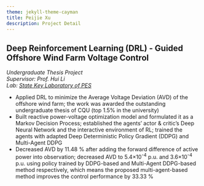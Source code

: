 ```yaml
---
theme: jekyll-theme-cayman
title: Peijie Xu
description: Project Detail
---
```

## Deep Reinforcement Learning (DRL) - Guided Offshore Wind Farm Voltage Control
_Undergraduate Thesis Project_   
_Supervisor: Prof. Hui Li_  
_Lab: [State Key Laboratory of PES](http://sklpe.cqu.edu.cn/)_
* Applied DRL to minimize the Average Voltage Deviation (AVD) of the offshore wind farm; the work was awarded the outstanding undergraduate thesis of CQU (top 1.5% in the university)
*	Built reactive power-voltage optimization model and formulated it as a Markov Decision Process; established the agents’ actor & critic’s Deep Neural Network and the interactive environment of RL; trained the agents with adapted Deep Deterministic Policy Gradient (DDPG) and Multi-Agent DDPG 
*	Decreased AVD by 11.48 % after adding the forward difference of active power into observation; decreased AVD to 5.4×10<sup>-4</sup> p.u. and 3.6×10<sup>-4</sup> p.u. using policy trained by DDPG-based and Multi-Agent DDPG-based method respectively, which means the proposed multi-agent-based method improves the control performance by 33.33 %

